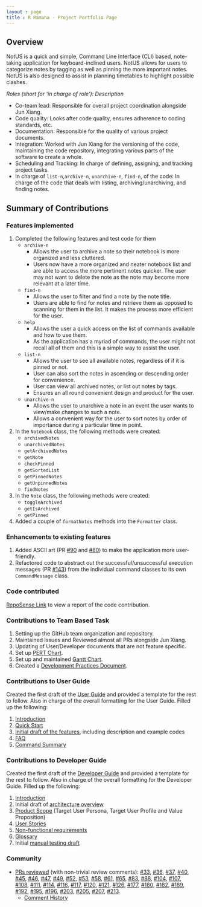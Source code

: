 ```yaml
---
layout : page
title : R Ramana - Project Portfolio Page
---
```


## Overview
NotUS is a quick and simple, Command Line Interface (CLI) based, note-taking application for keyboard-inclined users. NotUS allows for users to categorize notes by tagging as well as pinning the more important notes. NotUS is also designed to assist in planning timetables to highlight possible clashes.

*Roles (short for ‘in charge of role’): Description*

- Co-team lead: Responsible for overall project coordination alongside Jun Xiang.
- Code quality: Looks after code quality, ensures adherence to coding standards, etc.
- Documentation: Responsible for the quality of various project documents.
- Integration: Worked with Jun Xiang for the versioning of the code, maintaining the code repository, integrating various parts of the software to create a whole.
- Scheduling and Tracking: In charge of defining, assigning, and tracking project tasks.
- In charge of `list-n`,`archive-n`, `unarchive-n`, `find-n`, of the code: In charge of the code that deals with listing, archiving/unarchiving, and finding notes.

## Summary of Contributions
### Features implemented
1. Completed the following features and test code for them
    - `archive-n`
        - Allows the user to archive a note so their notebook is more organized and less cluttered.
        - Users now have a more organized and neater notebook list and are able to access the more pertinent notes quicker. The user may not want to delete the note as the note may become more relevant at a later time.
    - `find-n`
        - Allows the user to filter and find a note by the note title.
        - Users are able to find for notes and retrieve them as opposed to scanning for them in the list. It makes the process more efficient for the user.
    - `help`
        - Allows the user a quick access on the list of commands available and how to use them.
        - As the application has a myriad of commands, the user might not recall all of them and this is a simple way to assist the user.  
    - `list-n`
        - Allows the user to see all available notes, regardless of if it is pinned or not.
        - User can also sort the notes in ascending or descending order for convenience.
        - User can view all archived notes, or list out notes by tags.
        - Ensures an all round convenient design and product for the user.
    - `unarchive-n`
        - Allows the user to unarchive a note in an event the user wants to view/make changes to such a note.
        - Allows a convenient way for the user to sort notes by order of importance during a particular time in point.
1. In the `Notebook` class, the following methods were created:
    - `archivedNotes`
    - `unarchivedNotes`
    - `getArchivedNotes`
    - `getNote`
    - `checkPinned`
    - `getSortedList`
    - `getPinnedNotes`
    - `getUnpinnedNotes`
    - `findNotes`
1. In the `Note` class, the following methods were created:
    - `toggleArchived`
    - `getIsArchived`
    - `getPinned`
1. Added a couple of `formatNotes` methods into the `Formatter` class.

### Enhancements to existing features
1. Added ASCII art (PR [#90](https://github.com/AY2021S1-CS2113-T13-1/tp/pull/90) and [#80](https://github.com/AY2021S1-CS2113-T13-1/tp/pull/80)) to make the application more user-friendly. 
1. Refactored code to abstract out the successful/unsuccessful execution messages (PR [#143](https://github.com/AY2021S1-CS2113-T13-1/tp/pull/143)) from the individual command classes to its own `CommandMessage` class.

### Code contributed
[RepoSense Link](https://nus-cs2113-ay2021s1.github.io/tp-dashboard/#breakdown=true&search=r-ramana&sort=groupTitle&sortWithin=title&since=2020-09-27&timeframe=commit&mergegroup=&groupSelect=groupByRepos&checkedFileTypes=docs~functional-code~test-code~other) to view a report of the code contribution.

### Contributions to Team Based Task
1. Setting up the GitHub team organization and repository.
1. Maintained Issues and Reviewed almost all PRs alongside Jun Xiang.
1. Updating of User/Developer documents that are not feature specific.
1. Set up [PERT Chart](https://github.com/AY2021S1-CS2113-T13-1/tp/blob/master/docs/DevelopmentPractices.md#pert).
1. Set up and maintained [Gantt Chart](https://github.com/AY2021S1-CS2113-T13-1/tp/blob/master/docs/DevelopmentPractices.md#pert).
1. Created a [Development Practices Document](https://github.com/AY2021S1-CS2113-T13-1/tp/blob/master/docs/DevelopmentPractices.md).

### Contributions to User Guide
Created the first draft of the [User Guide](https://github.com/AY2021S1-CS2113-T13-1/tp/blob/master/docs/UserGuide.md) and provided a template for the rest to follow. Also in charge of the overall formatting for the User Guide.
Filled up the following:
1. [Introduction](https://github.com/AY2021S1-CS2113-T13-1/tp/pull/89)
1. [Quick Start](https://github.com/AY2021S1-CS2113-T13-1/tp/pull/89)
1. [Initial draft of the features](https://github.com/AY2021S1-CS2113-T13-1/tp/pull/89), including description and example codes
1. [FAQ](https://github.com/AY2021S1-CS2113-T13-1/tp/pull/89)
1. [Command Summary](https://github.com/AY2021S1-CS2113-T13-1/tp/pull/89)

### Contributions to Developer Guide
Created the first draft of the [Developer Guide](https://github.com/AY2021S1-CS2113-T13-1/tp/blob/master/docs/DeveloperGuide.md) and provided a template for the rest to follow. Also in charge of the overall formatting for the Developer Guide.
Filled up the following:
1. [Introduction](https://github.com/AY2021S1-CS2113-T13-1/tp/pull/55)
1. Initial draft of [architecture overview](https://github.com/AY2021S1-CS2113-T13-1/tp/pull/89)
1. [Product Scope](https://github.com/AY2021S1-CS2113-T13-1/tp/pull/55) (Target User Persona, Target User Profile and Value Proposition)
1. [User Stories](https://github.com/AY2021S1-CS2113-T13-1/tp/pull/55)
1. [Non-functional requirements](https://github.com/AY2021S1-CS2113-T13-1/tp/pull/103)
1. [Glossary](https://github.com/AY2021S1-CS2113-T13-1/tp/pull/103)
1. Initial [manual testing draft](https://github.com/AY2021S1-CS2113-T13-1/tp/pull/119)

### Community
- [PRs reviewed](https://github.com/AY2021S1-CS2113-T13-1/tp/pulls?q=is%3Apr+is%3Aclosed) (with non-trivial review comments): [#33](https://github.com/AY2021S1-CS2113-T13-1/tp/pull/33), [#36](https://github.com/AY2021S1-CS2113-T13-1/tp/pull/36), [#37](https://github.com/AY2021S1-CS2113-T13-1/tp/pull/37), [#40](https://github.com/AY2021S1-CS2113-T13-1/tp/pull/40), [#45](https://github.com/AY2021S1-CS2113-T13-1/tp/pull/45), [#46](https://github.com/AY2021S1-CS2113-T13-1/tp/pull/46), [#47](https://github.com/AY2021S1-CS2113-T13-1/tp/pull/47), [#49](https://github.com/AY2021S1-CS2113-T13-1/tp/pull/49), [#52](https://github.com/AY2021S1-CS2113-T13-1/tp/pull/52), [#53](https://github.com/AY2021S1-CS2113-T13-1/tp/pull/53), [#58](https://github.com/AY2021S1-CS2113-T13-1/tp/pull/58), [#61](https://github.com/AY2021S1-CS2113-T13-1/tp/pull/61), [#65](https://github.com/AY2021S1-CS2113-T13-1/tp/pull/65), [#83](https://github.com/AY2021S1-CS2113-T13-1/tp/pull/83), [#88](https://github.com/AY2021S1-CS2113-T13-1/tp/pull/88), [#104](https://github.com/AY2021S1-CS2113-T13-1/tp/pull/104), [#107](https://github.com/AY2021S1-CS2113-T13-1/tp/pull/107), [#108](https://github.com/AY2021S1-CS2113-T13-1/tp/pull/108), [#111](https://github.com/AY2021S1-CS2113-T13-1/tp/pull/111), [#114](https://github.com/AY2021S1-CS2113-T13-1/tp/pull/33), [#116](https://github.com/AY2021S1-CS2113-T13-1/tp/pull/33), [#117](https://github.com/AY2021S1-CS2113-T13-1/tp/pull/114), [#120](https://github.com/AY2021S1-CS2113-T13-1/tp/pull/120), [#121](https://github.com/AY2021S1-CS2113-T13-1/tp/pull/121), [#126](https://github.com/AY2021S1-CS2113-T13-1/tp/pull/33), [#177](https://github.com/AY2021S1-CS2113-T13-1/tp/pull/33), [#180](https://github.com/AY2021S1-CS2113-T13-1/tp/pull/33), [#182](https://github.com/AY2021S1-CS2113-T13-1/tp/pull/126), [#189](https://github.com/AY2021S1-CS2113-T13-1/tp/pull/189), [#192](https://github.com/AY2021S1-CS2113-T13-1/tp/pull/192), [#195](https://github.com/AY2021S1-CS2113-T13-1/tp/pull/195), [#196](https://github.com/AY2021S1-CS2113-T13-1/tp/pull/196), [#203](https://github.com/AY2021S1-CS2113-T13-1/tp/pull/203), [#205](https://github.com/AY2021S1-CS2113-T13-1/tp/pull/205), [#207](https://github.com/AY2021S1-CS2113-T13-1/tp/pull/207), [#213](https://github.com/AY2021S1-CS2113-T13-1/tp/pull/213).
    - [Comment History](https://nus-cs2113-ay2021s1.github.io/dashboards/contents/tp-comments.html)
